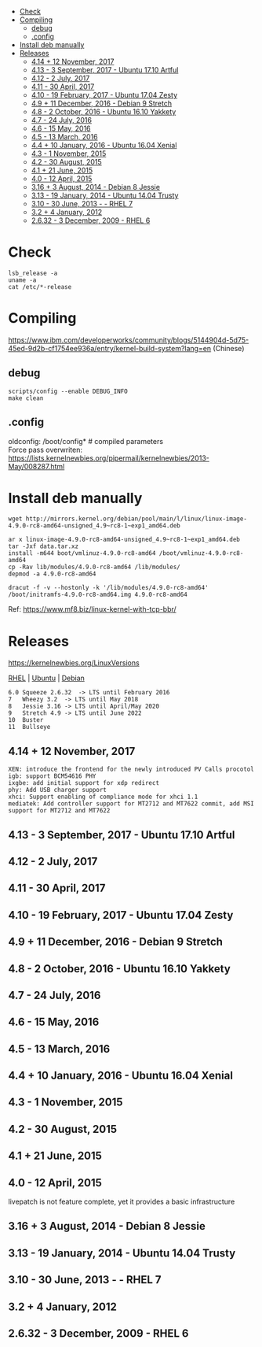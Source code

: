 <!-- TOC -->

- [Check](#check)
- [Compiling](#compiling)
    - [debug](#debug)
    - [.config](#config)
- [Install deb manually](#install-deb-manually)
- [Releases](#releases)
    - [4.14 + 12 November, 2017](#414--12-november-2017)
    - [4.13 - 3 September, 2017 - Ubuntu 17.10 Artful](#413---3-september-2017---ubuntu-1710-artful)
    - [4.12 - 2 July, 2017](#412---2-july-2017)
    - [4.11 - 30 April, 2017](#411---30-april-2017)
    - [4.10 - 19 February, 2017 - Ubuntu 17.04 Zesty](#410---19-february-2017---ubuntu-1704-zesty)
    - [4.9 + 11 December, 2016 - Debian 9 Stretch](#49--11-december-2016---debian-9-stretch)
    - [4.8 - 2 October, 2016 - Ubuntu 16.10 Yakkety](#48---2-october-2016---ubuntu-1610-yakkety)
    - [4.7 - 24 July, 2016](#47---24-july-2016)
    - [4.6 - 15 May, 2016](#46---15-may-2016)
    - [4.5 - 13 March, 2016](#45---13-march-2016)
    - [4.4 + 10 January, 2016 - Ubuntu 16.04 Xenial](#44--10-january-2016---ubuntu-1604-xenial)
    - [4.3 - 1 November, 2015](#43---1-november-2015)
    - [4.2 - 30 August, 2015](#42---30-august-2015)
    - [4.1 + 21 June, 2015](#41--21-june-2015)
    - [4.0 - 12 April, 2015](#40---12-april-2015)
    - [3.16 + 3 August, 2014 - Debian 8 Jessie](#316--3-august-2014---debian-8-jessie)
    - [3.13 - 19 January, 2014 - Ubuntu 14.04 Trusty](#313---19-january-2014---ubuntu-1404-trusty)
    - [3.10 - 30 June, 2013 -  - RHEL 7](#310---30-june-2013------rhel-7)
    - [3.2 + 4 January, 2012](#32--4-january-2012)
    - [2.6.32 - 3 December, 2009 - RHEL 6](#2632---3-december-2009---rhel-6)

<!-- /TOC -->

# Check
    lsb_release -a
    uname -a
    cat /etc/*-release

# Compiling
https://www.ibm.com/developerworks/community/blogs/5144904d-5d75-45ed-9d2b-cf1754ee936a/entry/kernel-build-system?lang=en (Chinese)

## debug
    scripts/config --enable DEBUG_INFO
    make clean

## .config
oldconfig: /boot/config*  # compiled parameters  
Force pass overwriten: https://lists.kernelnewbies.org/pipermail/kernelnewbies/2013-May/008287.html

# Install deb manually
```
wget http://mirrors.kernel.org/debian/pool/main/l/linux/linux-image-4.9.0-rc8-amd64-unsigned_4.9~rc8-1~exp1_amd64.deb

ar x linux-image-4.9.0-rc8-amd64-unsigned_4.9~rc8-1~exp1_amd64.deb
tar -Jxf data.tar.xz
install -m644 boot/vmlinuz-4.9.0-rc8-amd64 /boot/vmlinuz-4.9.0-rc8-amd64
cp -Rav lib/modules/4.9.0-rc8-amd64 /lib/modules/
depmod -a 4.9.0-rc8-amd64

dracut -f -v --hostonly -k '/lib/modules/4.9.0-rc8-amd64'  /boot/initramfs-4.9.0-rc8-amd64.img 4.9.0-rc8-amd64
```
Ref: https://www.mf8.biz/linux-kernel-with-tcp-bbr/    

# Releases
https://kernelnewbies.org/LinuxVersions

[RHEL](https://access.redhat.com/articles/3078) | 
[Ubuntu](https://askubuntu.com/questions/517136/list-of-ubuntu-versions-with-corresponding-linux-kernel-version) | 
[Debian](https://en.wikipedia.org/wiki/Debian_version_history#Release_table)

    6.0	Squeeze	2.6.32  -> LTS until February 2016
    7	Wheezy 3.2  -> LTS until May 2018
    8	Jessie 3.16 -> LTS until April/May 2020
    9	Stretch	4.9	-> LTS until June 2022
    10	Buster
    11	Bullseye

## 4.14 + 12 November, 2017
    XEN: introduce the frontend for the newly introduced PV Calls procotol
    igb: support BCM54616 PHY
    ixgbe: add initial support for xdp redirect
    phy: Add USB charger support
    xhci: Support enabling of compliance mode for xhci 1.1
    mediatek: Add controller support for MT2712 and MT7622 commit, add MSI support for MT2712 and MT7622

## 4.13 - 3 September, 2017 - Ubuntu 17.10 Artful

## 4.12 - 2 July, 2017

## 4.11 - 30 April, 2017

## 4.10 - 19 February, 2017 - Ubuntu 17.04 Zesty

## 4.9 + 11 December, 2016 - Debian 9 Stretch

## 4.8 - 2 October, 2016 - Ubuntu 16.10 Yakkety

## 4.7 - 24 July, 2016

## 4.6 - 15 May, 2016

## 4.5 - 13 March, 2016

## 4.4 + 10 January, 2016 - Ubuntu 16.04 Xenial

## 4.3 - 1 November, 2015

## 4.2 - 30 August, 2015

## 4.1 + 21 June, 2015

## 4.0 - 12 April, 2015
livepatch is not feature complete, yet it provides a basic infrastructure

## 3.16 + 3 August, 2014 - Debian 8 Jessie 
## 3.13 - 19 January, 2014 - Ubuntu 14.04 Trusty
## 3.10 - 30 June, 2013 -  - RHEL 7
## 3.2 + 4 January, 2012
## 2.6.32 - 3 December, 2009 - RHEL 6